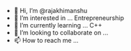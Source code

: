 - 👋 Hi, I’m @rajakhimanshu
- 👀 I’m interested in ... Entrepreneurship 
- 🌱 I’m currently learning ... C++
- 💞️ I’m looking to collaborate on ...
- 📫 How to reach me ... 

<!---
rajakhimanshu/rajakhimanshu is a ✨ special ✨ repository because its `README.md` (this file) appears on your GitHub profile.
You can click the Preview link to take a look at your changes.
--->
